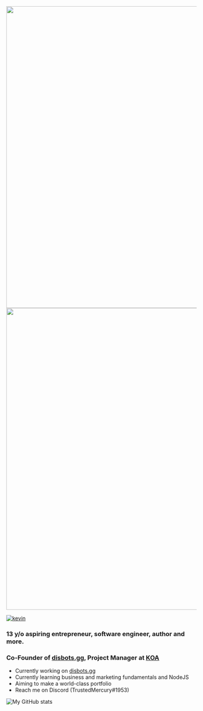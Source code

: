<center>
  <img style="display: block; margin: 0px auto;" src="https://i.ibb.co/jbcHQNT/top-Banner.png" width="800px">
  <a style="display: block; margin: 0px auto;" href="https://im-kev.in/" target="_blank"><img src="https://i.ibb.co/bsxFGPs/website-Banner.png" width="800px"></a>
</center>

[![kevin](https://img.shields.io/badge/website-im--kevin.in-blue)](https://im-kev.in)

### 13 y/o aspiring entrepreneur, software engineer, author and more.
### Co-Founder of [disbots.gg](https://disbots.gg), Project Manager at [KOA](https://knightsofacademia.org/)

- Currently working on [disbots.gg](https://disbots.gg)
- Currently learning business and marketing fundamentals and NodeJS
- Aiming to make a world-class portfolio
- Reach me on Discord (TrustedMercury#1953)

![My GitHub stats](https://github-readme-stats.vercel.app/api?username=TrustedMercury&count_private=true&show_icons=true&theme=tokyonight)  
<!--- ![My Top Languages](https://github-readme-stats.vercel.app/api/top-langs/?username=TrustedMercury) -->

